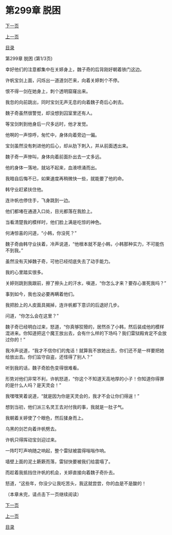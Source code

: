 <h1>第299章   脱困</h1>
            <div><p><a href="./895_%E7%AC%AC299%E7%AB%A0_%E8%84%B1%E5%9B%B0.md">下一页</a></p><p><a href="./893_%E7%AC%AC298%E7%AB%A0_%E5%87%B6%E7%A5%9E%E6%81%B6%E7%85%9E.md">上一页</a></p><p><a href="../">目录</a></p></div>
            <div><p>第299章   脱困 (第1/3页)</p><p>幸好他们的注意都集中在关婷身上，魏子奇的后背刚好朝着铁门这边。</p><p>许帆宝剑上面，闪烁出一道道剑芒来，向着关婷刺个不停。</p><p>恨不得一剑在她身上，刺个透明窟窿出来。</p><p>我忽的向前跳出，同时宝剑无声无息的向着魏子奇后心刺去。</p><p>魏子奇虽然很警觉，却没想到囚室里还有人。</p><p>等宝剑刺到他身后一尺多远时，他才发觉。</p><p>他啊的一声惊呼，匆忙中，身体向着旁边一偏。</p><p>宝剑虽然没有刺进他的后心，却从肋下刺入，并从前面透出来。</p><p>魏子奇一声惨叫，身体向着前面扑出去一丈多远。</p><p>他的身体一落地，就站不起来，血液喷涌而出。</p><p>我暗自后悔不已，如果速度再稍微快一些，就能要了他的命。</p><p>韩守业赶紧扶住他。</p><p>连许帆也停住手，飞身跳到一边。</p><p>他们都堵在通道入口处，目光都落在我脸上。</p><p>当看清楚我的模样时，他们脸上满是吃惊的神色。</p><p>何涛惊喜的问道，“小韩，你没死？”</p><p>魏子奇由韩守业扶着，冷声说道，“他根本就不是小韩，小韩那种实力，不可能伤不到我。”</p><p>虽然没有灭掉魏子奇，可他已经彻底失去了动手能力。</p><p>我的心里踏实很多。</p><p>关婷则跳到我跟前，擦了擦头上的汗水，嗔道，“你怎么才来？要存心害死我吗？”</p><p>事到如今，我也没必要再瞒着他们。</p><p>我把脸上的人皮面具揭掉，连许帆都下意识的后退好几步。</p><p>问道，“你怎么会在这里？”</p><p>魏子奇已经明白过来，怒道，“你真够狡猾的，居然杀了小韩，然后装成他的模样混进来。你知道把这个魔王放出去，会有什么样的下场吗？我们雷狱殿肯定不会放过你的！”</p><p>我冷声说道，“我才不信你们的鬼话！就算我不放她出去，你们还不是一样要把她给放出去。你们监守自盗，还怪得了别人？”</p><p>听到我的话，魏子奇脸色变得很难看。</p><p>形势对他们非常不利，许帆怒道，“你这个不知道天高地厚的小子！你知道你得罪的是什么人吗？是天灵会！”</p><p>我嘿嘿笑着说道，“就是因为你是天灵会的，我才不会让你们得逞！”</p><p>想到当初，他们派三名灵王去对付我的事，我就是一肚子气。</p><p>我朝着关婷使了个眼色，然后猱身而上。</p><p>乌黑的剑芒向着许帆劈去。</p><p>许帆只得挥动宝剑迎过来。</p><p>一阵叮叮声响随之响起，整个雷狱被震得嗡嗡作响。</p><p>墙壁上面的泥土簌簌而落，雷狱快要被我们给震塌了。</p><p>而趁着我抵挡住许帆的机会，关婷直接向着魏子奇扑去。</p><p>怒道，“这些年，你没少让我吃苦头，我这就尝尝，你的血是不是酸的！</p><p>（本章未完，请点击下一页继续阅读）</p></div>
            <div><p><a href="./895_%E7%AC%AC299%E7%AB%A0_%E8%84%B1%E5%9B%B0.md">下一页</a></p><p><a href="./893_%E7%AC%AC298%E7%AB%A0_%E5%87%B6%E7%A5%9E%E6%81%B6%E7%85%9E.md">上一页</a></p><p><a href="../">目录</a></p></div>